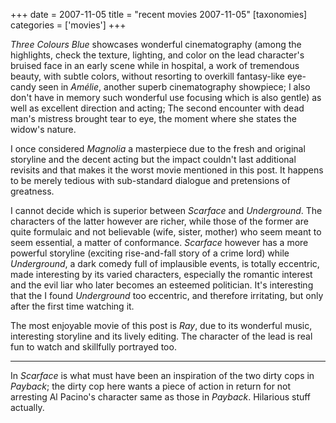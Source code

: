 +++
date = 2007-11-05
title = "recent movies 2007-11-05"
[taxonomies]
categories = ['movies']
+++

*Three Colours Blue* showcases wonderful cinematography (among the
highlights, check the texture, lighting, and color on the lead
character's bruised face in an early scene while in hospital, a work of
tremendous beauty, with subtle colors, without resorting to overkill
fantasy-like eye-candy seen in *Amélie*, another superb cinematography
showpiece; I also don't have in memory such wonderful use focusing
which is also gentle) as well as excellent direction and acting; The
second encounter with dead man's mistress brought tear to eye, the
moment where she states the widow's nature.

I once considered *Magnolia* a masterpiece due to the fresh and original
storyline and the decent acting but the impact couldn't last additional
revisits and that makes it the worst movie mentioned in this post. It
happens to be merely tedious with sub-standard dialogue and pretensions
of greatness.

I cannot decide which is superior between *Scarface* and *Underground*.
The characters of the latter however are richer, while those of the
former are quite formulaic and not believable (wife, sister, mother) who
seem meant to seem essential, a matter of conformance. *Scarface*
however has a more powerful storyline (exciting rise-and-fall story of a
crime lord) while *Underground*, a dark comedy full of implausible
events, is totally eccentric, made interesting by its varied characters,
especially the romantic interest and the evil liar who later becomes an
esteemed politician. It's interesting that the I found *Underground*
too eccentric, and therefore irritating, but only after the first time
watching it.

The most enjoyable movie of this post is *Ray*, due to its wonderful
music, interesting storyline and its lively editing. The character of
the lead is real fun to watch and skillfully portrayed too.

---

In *Scarface* is what must have been an inspiration of the two dirty
cops in *Payback*; the dirty cop here wants a piece of action in return
for not arresting Al Pacino's character same as those in *Payback*.
Hilarious stuff actually.
